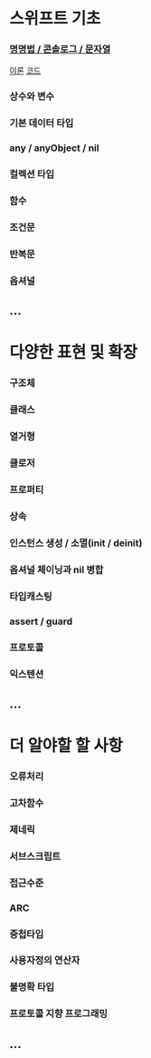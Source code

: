 # 스위프트 기초
### [명명법 / 콘솔로그 / 문자열](https://github.com/mzkosia/swift-basic/tree/main/%EC%8A%A4%EC%9C%84%ED%94%84%ED%8A%B8%20%EA%B8%B0%EC%B4%88/%EB%AA%85%EB%AA%85%EB%B2%95%20%EC%BD%98%EC%86%94%EB%A1%9C%EA%B7%B8%20%EB%AC%B8%EC%9E%90%EC%97%B4%EB%B3%B4%EA%B0%84%EB%B2%95)
[이론](https://github.com/mzkosia/swift-basic/blob/main/%EC%8A%A4%EC%9C%84%ED%94%84%ED%8A%B8%20%EA%B8%B0%EC%B4%88/%EB%AA%85%EB%AA%85%EB%B2%95%20%EC%BD%98%EC%86%94%EB%A1%9C%EA%B7%B8%20%EB%AC%B8%EC%9E%90%EC%97%B4%EB%B3%B4%EA%B0%84%EB%B2%95/%EC%9D%B4%EB%A1%A0.md)
[코드](https://github.com/mzkosia/swift-basic/blob/main/%EC%8A%A4%EC%9C%84%ED%94%84%ED%8A%B8%20%EA%B8%B0%EC%B4%88/%EB%AA%85%EB%AA%85%EB%B2%95%20%EC%BD%98%EC%86%94%EB%A1%9C%EA%B7%B8%20%EB%AC%B8%EC%9E%90%EC%97%B4%EB%B3%B4%EA%B0%84%EB%B2%95/%EC%BD%94%EB%93%9C.md)
### 상수와 변수
### 기본 데이터 타입
### any / anyObject / nil
### 컬렉션 타입
### 함수
### 조건문
### 반복문
### 옵셔널
## ...

# 다양한 표현 및 확장
### 구조체
### 클래스
### 열거형
### 클로저
### 프로퍼티
### 상속
### 인스턴스 생성 / 소멸(init / deinit)
### 옵셔널 체이닝과 nil 병합
### 타입캐스팅
### assert / guard
### 프로토콜
### 익스텐션
## ...

# 더 알야할 할 사항
### 오류처리
### 고차함수
### 제네릭
### 서브스크립트
### 접근수준
### ARC
### 중첩타입
### 사용자정의 연산자
### 불명확 타입
### 프로토콜 지향 프로그래밍
## ...
